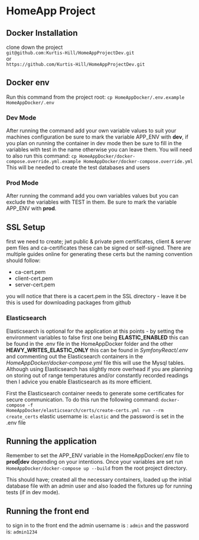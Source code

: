 <h1>HomeApp Project</h1>
<h2>Docker Installation</h2>
clone down the project <br>
<code>git@github.com:Kurtis-Hill/HomeAppProjectDev.git</code>
<br>
or
<br>
<code>https://github.com/Kurtis-Hill/HomeAppProjectDev.git</code>

<h2>Docker env</h2>
Run this command from the project root:
<code>cp HomeAppDocker/.env.example HomeAppDocker/.env</code>
<h3>Dev Mode</h3>
After running the command add your own variable values to suit your machines configuration be sure to mark the variable APP_ENV with <b>dev</b>, if you plan on running the container in dev mode then be sure to fill in the variables with test in the name otherwise you can leave them. You will need to also run this command:
<code>cp HomeAppDocker/docker-compose.override.yml.example HomeAppDocker/docker-compose.override.yml</code>
This will be needed to create the test databases and users 
<h3>Prod Mode</h3>
After running the command add you own variables values but you can exclude the variables with TEST in them. Be sure to mark the variable APP_ENV with <b>prod</b>.

<h2>SSL Setup</h2>
first we need to create; jwt public & private pem certificates, client & server pem files and ca-certificates these can be signed or self-signed. There are multiple guides online for generating these certs but the naming convention should follow:
<ul>
    <li>ca-cert.pem</li>
    <li>client-cert.pem</li>
    <li>server-cert.pem</li>    
</ul>
you will notice that there is a cacert.pem in the SSL directory - leave it be this is used for downloading packages from github  

<h3>Elasticsearch</h3>
Elasticsearch is optional for the application at this points - by setting the environment variables to false first one being <b>ELASTIC_ENABLED</b> this can be found in the </i>.env</i> file in the HomeAppDocker folder and the other <b>HEAVY_WRITES_ELASTIC_ONLY</b> this can be found in <i>SymfonyReact/.env</i> and commenting out the Elasticsearch containers in the <i>HomeAppDocker/docker-compose.yml</i> file this will use the Mysql tables.
Although using Elasticsearch has slightly more overhead if you are planning on storing out of range temperatures and/or constantly recorded readings then I advice you enable Elasticsearch as its more efficient.

First the Elasticsearch container needs to generate some certificates for secure communication. To do this run the following command: <code>docker-compose -f HomeAppDocker/elasticsearch/certs/create-certs.yml run --rm create_certs</code>
elastic username is: <code>elastic</code> and the password is set in the .env file

<h2>Running the application</h2>
Remember to set the APP_ENV variable in the HomeAppDocker/.env file to <b>prod|dev</b> depending on your intentions.
Once your variables are set run
<code>HomeAppDocker/docker-compose up --build</code>
from the root project directory.

This should have; created all the necessary containers, loaded up the initial database file with an admin user and also loaded the fixtures up for running tests (if in dev mode).

<h2>Running the front end</h2>
to sign in to the front end the admin username is : 
<code>admin</code>
and the password is: 
<code>admin1234</code>
